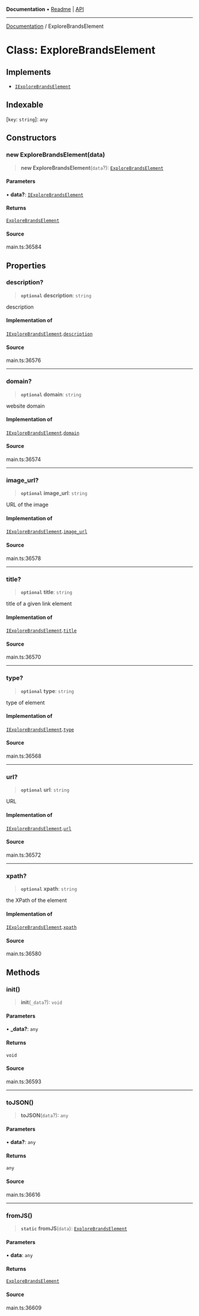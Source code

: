 **Documentation** • [Readme](../README.md) \| [API](../globals.md)

***

[Documentation](../README.md) / ExploreBrandsElement

# Class: ExploreBrandsElement

## Implements

- [`IExploreBrandsElement`](../interfaces/IExploreBrandsElement.md)

## Indexable

 \[`key`: `string`\]: `any`

## Constructors

### new ExploreBrandsElement(data)

> **new ExploreBrandsElement**(`data`?): [`ExploreBrandsElement`](ExploreBrandsElement.md)

#### Parameters

• **data?**: [`IExploreBrandsElement`](../interfaces/IExploreBrandsElement.md)

#### Returns

[`ExploreBrandsElement`](ExploreBrandsElement.md)

#### Source

main.ts:36584

## Properties

### description?

> **`optional`** **description**: `string`

description

#### Implementation of

[`IExploreBrandsElement`](../interfaces/IExploreBrandsElement.md).[`description`](../interfaces/IExploreBrandsElement.md#description)

#### Source

main.ts:36576

***

### domain?

> **`optional`** **domain**: `string`

website domain

#### Implementation of

[`IExploreBrandsElement`](../interfaces/IExploreBrandsElement.md).[`domain`](../interfaces/IExploreBrandsElement.md#domain)

#### Source

main.ts:36574

***

### image\_url?

> **`optional`** **image\_url**: `string`

URL of the image

#### Implementation of

[`IExploreBrandsElement`](../interfaces/IExploreBrandsElement.md).[`image_url`](../interfaces/IExploreBrandsElement.md#image_url)

#### Source

main.ts:36578

***

### title?

> **`optional`** **title**: `string`

title of a given link element

#### Implementation of

[`IExploreBrandsElement`](../interfaces/IExploreBrandsElement.md).[`title`](../interfaces/IExploreBrandsElement.md#title)

#### Source

main.ts:36570

***

### type?

> **`optional`** **type**: `string`

type of element

#### Implementation of

[`IExploreBrandsElement`](../interfaces/IExploreBrandsElement.md).[`type`](../interfaces/IExploreBrandsElement.md#type)

#### Source

main.ts:36568

***

### url?

> **`optional`** **url**: `string`

URL

#### Implementation of

[`IExploreBrandsElement`](../interfaces/IExploreBrandsElement.md).[`url`](../interfaces/IExploreBrandsElement.md#url)

#### Source

main.ts:36572

***

### xpath?

> **`optional`** **xpath**: `string`

the XPath of the element

#### Implementation of

[`IExploreBrandsElement`](../interfaces/IExploreBrandsElement.md).[`xpath`](../interfaces/IExploreBrandsElement.md#xpath)

#### Source

main.ts:36580

## Methods

### init()

> **init**(`_data`?): `void`

#### Parameters

• **\_data?**: `any`

#### Returns

`void`

#### Source

main.ts:36593

***

### toJSON()

> **toJSON**(`data`?): `any`

#### Parameters

• **data?**: `any`

#### Returns

`any`

#### Source

main.ts:36616

***

### fromJS()

> **`static`** **fromJS**(`data`): [`ExploreBrandsElement`](ExploreBrandsElement.md)

#### Parameters

• **data**: `any`

#### Returns

[`ExploreBrandsElement`](ExploreBrandsElement.md)

#### Source

main.ts:36609
